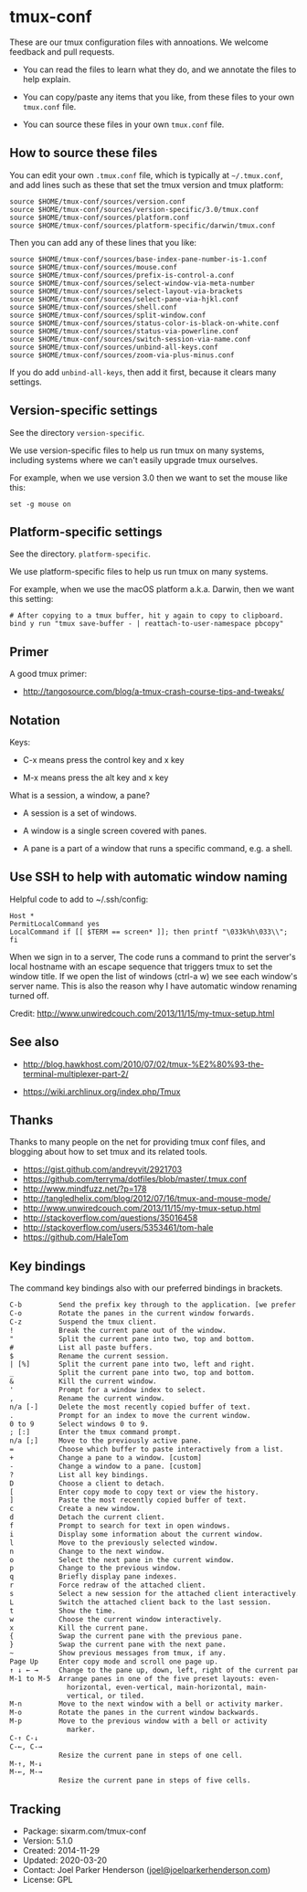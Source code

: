 # tmux-conf

These are our tmux configuration files with annoations. We welcome feedback and pull requests.

* You can read the files to learn what they do, and we annotate the files to help explain.

* You can copy/paste any items that you like, from these files to your own `tmux.conf` file.

* You can source these files in your own `tmux.conf` file.


## How to source these files

You can edit your own `.tmux.conf` file, which is typically at `~/.tmux.conf`, and add lines such as these that set the tmux version and tmux platform:

```tmux
source $HOME/tmux-conf/sources/version.conf
source $HOME/tmux-conf/sources/version-specific/3.0/tmux.conf
source $HOME/tmux-conf/sources/platform.conf
source $HOME/tmux-conf/sources/platform-specific/darwin/tmux.conf
```

Then you can add any of these lines that you like:

```tmux
source $HOME/tmux-conf/sources/base-index-pane-number-is-1.conf
source $HOME/tmux-conf/sources/mouse.conf
source $HOME/tmux-conf/sources/prefix-is-control-a.conf
source $HOME/tmux-conf/sources/select-window-via-meta-number
source $HOME/tmux-conf/sources/select-layout-via-brackets
source $HOME/tmux-conf/sources/select-pane-via-hjkl.conf
source $HOME/tmux-conf/sources/shell.conf
source $HOME/tmux-conf/sources/split-window.conf
source $HOME/tmux-conf/sources/status-color-is-black-on-white.conf
source $HOME/tmux-conf/sources/status-via-powerline.conf
source $HOME/tmux-conf/sources/switch-session-via-name.conf
source $HOME/tmux-conf/sources/unbind-all-keys.conf
source $HOME/tmux-conf/sources/zoom-via-plus-minus.conf
```

If you do add `unbind-all-keys`, then add it first, because it clears many settings.


## Version-specific settings

See the  directory `version-specific`.

We use version-specific files to help us run tmux on many systems,
including systems where we can't easily upgrade tmux ourselves.

For example, when we use version 3.0 then we want to set the mouse like this:

```tmux
set -g mouse on
```

## Platform-specific settings

See the directory. `platform-specific`.

We use platform-specific files to help us run tmux on many systems.

For example, when we use the macOS platform a.k.a. Darwin,
then we want this setting:

```tmux
# After copying to a tmux buffer, hit y again to copy to clipboard.
bind y run "tmux save-buffer - | reattach-to-user-namespace pbcopy"
```


## Primer

A good tmux primer:

* http://tangosource.com/blog/a-tmux-crash-course-tips-and-tweaks/


## Notation

Keys:

* C-x means press the control key and x key

* M-x means press the alt key and x key

What is a session, a window, a pane?

* A session is a set of windows.

* A window is a single screen covered with panes.

* A pane is a part of a window that runs a specific command, e.g. a shell.


## Use SSH to help with automatic window naming

Helpful code to add to ~/.ssh/config:

```ssh
Host *
PermitLocalCommand yes
LocalCommand if [[ $TERM == screen* ]]; then printf "\033k%h\033\\"; fi
```

When we sign in to a server, The code runs a command to print the server's
local hostname with an escape sequence that triggers tmux to set the window title.
If we open the list of windows (ctrl-a w) we see each window's server name.
This is also the reason why I have automatic window renaming turned off.

Credit: http://www.unwiredcouch.com/2013/11/15/my-tmux-setup.html


## See also

* http://blog.hawkhost.com/2010/07/02/tmux-%E2%80%93-the-terminal-multiplexer-part-2/

* https://wiki.archlinux.org/index.php/Tmux


## Thanks

Thanks to many people on the net for providing tmux conf files,
and blogging about how to set tmux and its related tools.

* https://gist.github.com/andreyvit/2921703
* https://github.com/terryma/dotfiles/blob/master/.tmux.conf
* http://www.mindfuzz.net/?p=178
* http://tangledhelix.com/blog/2012/07/16/tmux-and-mouse-mode/
* http://www.unwiredcouch.com/2013/11/15/my-tmux-setup.html
* http://stackoverflow.com/questions/35016458
* http://stackoverflow.com/users/5353461/tom-hale
* https://github.com/HaleTom


## Key bindings

The command key bindings also with our preferred bindings in brackets.

```txt
C-b         Send the prefix key through to the application. [we prefer C-a]
C-o         Rotate the panes in the current window forwards.
C-z         Suspend the tmux client.
!           Break the current pane out of the window.
"           Split the current pane into two, top and bottom.
#           List all paste buffers.
$           Rename the current session.
| [%]       Split the current pane into two, left and right.
_           Split the current pane into two, top and bottom.
&           Kill the current window.
'           Prompt for a window index to select.
,           Rename the current window.
n/a [-]     Delete the most recently copied buffer of text.
.           Prompt for an index to move the current window.
0 to 9      Select windows 0 to 9.
; [:]       Enter the tmux command prompt.
n/a [;]     Move to the previously active pane.
=           Choose which buffer to paste interactively from a list.
+           Change a pane to a window. [custom]
-           Change a window to a pane. [custom]
?           List all key bindings.
D           Choose a client to detach.
[           Enter copy mode to copy text or view the history.
]           Paste the most recently copied buffer of text.
c           Create a new window.
d           Detach the current client.
f           Prompt to search for text in open windows.
i           Display some information about the current window.
l           Move to the previously selected window.
n           Change to the next window.
o           Select the next pane in the current window.
p           Change to the previous window.
q           Briefly display pane indexes.
r           Force redraw of the attached client.
s           Select a new session for the attached client interactively.
L           Switch the attached client back to the last session.
t           Show the time.
w           Choose the current window interactively.
x           Kill the current pane.
{           Swap the current pane with the previous pane.
}           Swap the current pane with the next pane.
~           Show previous messages from tmux, if any.
Page Up     Enter copy mode and scroll one page up.
↑ ↓ ← →     Change to the pane up, down, left, right of the current pane.
M-1 to M-5  Arrange panes in one of the five preset layouts: even-
              horizontal, even-vertical, main-horizontal, main-
              vertical, or tiled.
M-n         Move to the next window with a bell or activity marker.
M-o         Rotate the panes in the current window backwards.
M-p         Move to the previous window with a bell or activity
              marker.
C-↑ C-↓
C-←, C-→
            Resize the current pane in steps of one cell.
M-↑, M-↓
M-←, M-→
            Resize the current pane in steps of five cells.
```


## Tracking

* Package: sixarm.com/tmux-conf
* Version: 5.1.0
* Created: 2014-11-29
* Updated: 2020-03-20
* Contact: Joel Parker Henderson (joel@joelparkerhenderson.com)
* License: GPL

